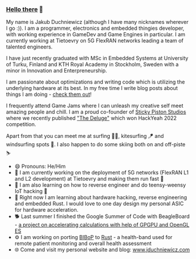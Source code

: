 ### [Hello there](https://www.youtube.com/watch?v=rEq1Z0bjdwc) 👋

My name is Jakub Duchniewicz (although I have many nicknames wherever I go :)). I am a programmer, electronics and embedded thingies developer, with working experience in GameDev and Game Engines in particular. I am currently working at Tietoevry on 5G FlexRAN networks leading a team of talented engineers. 

I have just recently graduated with MSc in Embedded Systems at University of Turku, Finland and KTH Royal Academy in Stockholm, Sweden with a minor in Innovation and Enterpreneurship. 

I am passionate about optimizations and writing code which is utilizing the underlying hardware at its best. In my free time I write blog posts about things I am doing - [check them out](https://jduchniewicz.com/posts/)!

I frequently attend Game Jams where I can unleash my creative self meet amazing people and chill. I am a proud co-founder of [Sticky Piston Studios](https://github.com/Sticky-Piston-Studios) where we recently published ["The Deluge"](https://hist0r.itch.io/the-deluge) which won HackYeah 2022 competition. 

Apart from that you can meet me at surfing 🏄‍♂️, kitesurfing 🪁 and windsurfing spots 🤙. I also happen to do some skiing both on and off-piste ⛷️

- 😄 Pronouns: He/Him
- 🏢 I am currently working on the deployment of 5G networks (FlexRAN L1 and L2 development) at Tietoevry and making them run fast 🏃
- 📖 I am also learning on how to reverse engineer and do teensy-weensy IoT hacking 🤖 
- 🌱 Right now I am learning about hardware hacking, reverse engineering and embedded Rust. I would love to one day design my personal ASIC for hardware acceleration.
- 🐕 Last summer I finished the Google Summer of Code with BeagleBoard - [a project on accelerating calculations with help of GPGPU and OpenGL ES](https://jduchniewicz.github.io/gsoc2021-blog/)
- ⚙️ I am working on porting [BIBoP](https://github.com/JDuchniewicz/BIBoP) to [Rust](https://github.com/JDuchniewicz/RustBIBoP) - a health-band used for remote patient monitoring and overall health assessment
- 🌐 Come and visit my personal website and blog: www.jduchniewicz.com
